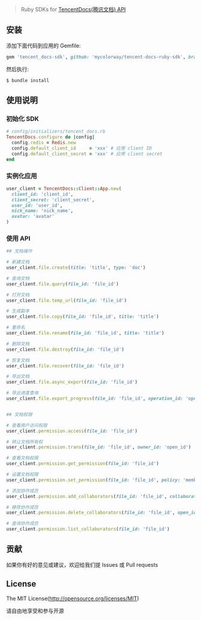 > Ruby SDKs for [TencentDocs(腾讯文档) API](https://docs.qq.com/open/document/app/)

## 安装

添加下面代码到应用的 Gemfile:

```ruby
gem 'tencent_docs-sdk', github: 'mycolorway/tencent-docs-ruby-sdk', branch: 'main'
```

然后执行:

```
$ bundle install
```

## 使用说明

### 初始化 SDK

```ruby
# config/initializers/tencent_docs.rb
TencentDocs.configure do |config|
  config.redis = Redis.new
  config.default_client_id     = 'xxx' # 应用 client ID
  config.default_client_secret = 'xxx' # 应用 client secret
end
```

### 实例化应用

```ruby
user_client = TencentDocs::Client::App.new(
  client_id: 'client_id',
  client_secret: 'client_secret',
  user_id: 'user_id',
  nick_name: 'nick_name',
  avatar: 'avatar'
)
```

### 使用 API

```ruby
## 文档操作

# 新建文档
user_client.file.create(title: 'title', type: 'doc')

# 查询文档
user_client.file.query(file_id: 'file_id')

# 打开文档
user_client.file.temp_url(file_id: 'file_id')

# 生成副本
user_client.file.copy(file_id: 'file_id', title: 'title')

# 重命名
user_client.file.rename(file_id: 'file_id', title: 'title')

# 删除文档
user_client.file.destroy(file_id: 'file_id')

# 恢复文档
user_client.file.recover(file_id: 'file_id')

# 导出文档
user_client.file.async_export(file_id: 'file_id')

# 导出进度查询
user_client.file.export_progress(file_id: 'file_id', operation_id: 'operation_id')


## 文档权限

# 查看用户访问权限
user_client.permission.access(file_id: 'file_id')

# 转让文档所有权
user_client.permission.trans(file_id: 'file_id', owner_id: 'open_id')

# 查看文档权限
user_client.permission.get_permission(file_id: 'file_id')

# 设置文档权限
user_client.permission.set_permission(file_id: 'file_id', policy: 'members')

# 添加协作成员
user_client.permission.add_collaborators(file_id: 'file_id', collaborators: [{ type: 'user', role: 'writer', id: 'open_id'}])

# 移除协作成员
user_client.permission.delete_collaborators(file_id: 'file_id', open_id: 'open_id')

# 查询协作成员
user_client.permission.list_collaborators(file_id: 'file_id')
```

## 贡献

如果你有好的意见或建议，欢迎给我们提 Issues 或 Pull requests

## License

The MIT License(http://opensource.org/licenses/MIT)

请自由地享受和参与开源
